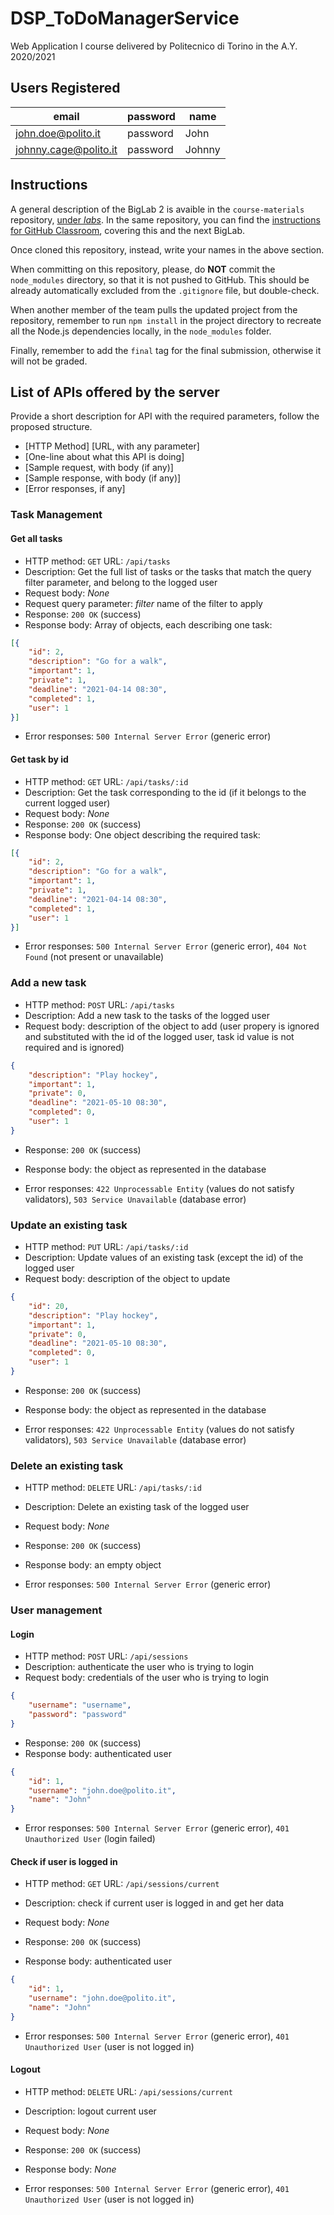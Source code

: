 # DSP_ToDoManagerService
Web Application I course delivered by Politecnico di Torino in the A.Y. 2020/2021

## Users Registered

| email | password | name |
|-------|----------|------|
| john.doe@polito.it | password | John |
| johnny.cage@polito.it | password | Johnny |

## Instructions

A general description of the BigLab 2 is avaible in the `course-materials` repository, [under _labs_](https://github.com/polito-WA1-AW1-2021/course-materials/tree/main/labs/BigLab2/BigLab2.pdf). In the same repository, you can find the [instructions for GitHub Classroom](https://github.com/polito-WA1-AW1-2021/course-materials/tree/main/labs/GH-Classroom-BigLab-Instructions.pdf), covering this and the next BigLab.

Once cloned this repository, instead, write your names in the above section.

When committing on this repository, please, do **NOT** commit the `node_modules` directory, so that it is not pushed to GitHub.
This should be already automatically excluded from the `.gitignore` file, but double-check.

When another member of the team pulls the updated project from the repository, remember to run `npm install` in the project directory to recreate all the Node.js dependencies locally, in the `node_modules` folder.

Finally, remember to add the `final` tag for the final submission, otherwise it will not be graded.

## List of APIs offered by the server

Provide a short description for API with the required parameters, follow the proposed structure.

* [HTTP Method] [URL, with any parameter]
* [One-line about what this API is doing]
* [Sample request, with body (if any)]
* [Sample response, with body (if any)]
* [Error responses, if any]

### Task Management

#### Get all tasks

* HTTP method: `GET`  URL: `/api/tasks`
* Description: Get the full list of tasks or the tasks that match the query filter parameter, and belong to the logged user
* Request body: _None_
* Request query parameter: _filter_ name of the filter to apply
* Response: `200 OK` (success)
* Response body: Array of objects, each describing one task:

``` JSON
[{
    "id": 2,
    "description": "Go for a walk",
    "important": 1,
    "private": 1,
    "deadline": "2021-04-14 08:30",
    "completed": 1,
    "user": 1
}]
```

* Error responses:  `500 Internal Server Error` (generic error)

#### Get task by id

* HTTP method: `GET`  URL: `/api/tasks/:id`
* Description: Get the task corresponding to the id (if it belongs to the current logged user)
* Request body: _None_
* Response: `200 OK` (success)
* Response body: One object describing the required task:

``` JSON
[{
    "id": 2,
    "description": "Go for a walk",
    "important": 1,
    "private": 1,
    "deadline": "2021-04-14 08:30",
    "completed": 1,
    "user": 1
}]
```

* Error responses:  `500 Internal Server Error` (generic error), `404 Not Found` (not present or unavailable)


### Add a new task

* HTTP method: `POST`  URL: `/api/tasks`
* Description: Add a new task to the tasks of the logged user
* Request body: description of the object to add (user propery is ignored and substituted with the id of the logged user, task id value is not required and is ignored)

``` JSON
{
    "description": "Play hockey",
    "important": 1,
    "private": 0,
    "deadline": "2021-05-10 08:30",
    "completed": 0,
    "user": 1
}
```

* Response: `200 OK` (success)
* Response body: the object as represented in the database

* Error responses:  `422 Unprocessable Entity` (values do not satisfy validators), `503 Service Unavailable` (database error)

### Update an existing task

* HTTP method: `PUT`  URL: `/api/tasks/:id`
* Description: Update values of an existing task (except the id) of the logged user
* Request body: description of the object to update

``` JSON
{
    "id": 20,
    "description": "Play hockey",
    "important": 1,
    "private": 0,
    "deadline": "2021-05-10 08:30",
    "completed": 0,
    "user": 1
}
```

* Response: `200 OK` (success)
* Response body: the object as represented in the database

* Error responses:  `422 Unprocessable Entity` (values do not satisfy validators), `503 Service Unavailable` (database error)


### Delete an existing task

* HTTP method: `DELETE`  URL: `/api/tasks/:id`
* Description: Delete an existing task of the logged user
* Request body: _None_

* Response: `200 OK` (success)
* Response body: an empty object

* Error responses:  `500 Internal Server Error` (generic error)


### User management

#### Login

* HTTP method: `POST`  URL: `/api/sessions`
* Description: authenticate the user who is trying to login
* Request body: credentials of the user who is trying to login

``` JSON
{
    "username": "username",
    "password": "password"
}
```

* Response: `200 OK` (success)
* Response body: authenticated user

``` JSON
{
    "id": 1,
    "username": "john.doe@polito.it", 
    "name": "John"
}
```
* Error responses:  `500 Internal Server Error` (generic error), `401 Unauthorized User` (login failed)


#### Check if user is logged in

* HTTP method: `GET`  URL: `/api/sessions/current`
* Description: check if current user is logged in and get her data
* Request body: _None_
* Response: `200 OK` (success)

* Response body: authenticated user

``` JSON
{
    "id": 1,
    "username": "john.doe@polito.it", 
    "name": "John"
}
```

* Error responses:  `500 Internal Server Error` (generic error), `401 Unauthorized User` (user is not logged in)


#### Logout

* HTTP method: `DELETE`  URL: `/api/sessions/current`
* Description: logout current user
* Request body: _None_
* Response: `200 OK` (success)

* Response body: _None_

* Error responses:  `500 Internal Server Error` (generic error), `401 Unauthorized User` (user is not logged in)
